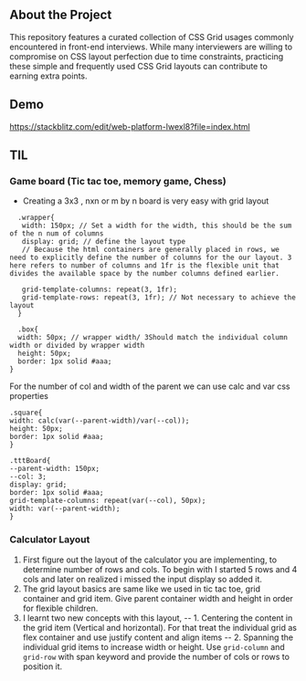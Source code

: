 ## About the Project
This repository features a curated collection of CSS Grid usages commonly encountered in front-end interviews. While many interviewers are willing to compromise on CSS layout perfection due to time constraints, practicing these simple and frequently used CSS Grid layouts can contribute to earning extra points.

## Demo

https://stackblitz.com/edit/web-platform-lwexl8?file=index.html

## TIL

### Game board (Tic tac toe, memory game, Chess)

- Creating a 3x3 , nxn or m by n board is very easy with grid layout
```
  .wrapper{
   width: 150px; // Set a width for the width, this should be the sum of the n num of columns
   display: grid; // define the layout type
   // Because the html containers are generally placed in rows, we need to explicitly define the number of columns for the our layout. 3 here refers to number of columns and 1fr is the flexible unit that divides the available space by the number columns defined earlier.

   grid-template-columns: repeat(3, 1fr);
   grid-template-rows: repeat(3, 1fr); // Not necessary to achieve the layout
  }

  .box{
  width: 50px; // wrapper width/ 3Should match the individual column width or divided by wrapper width
  height: 50px;
  border: 1px solid #aaa;
} 
```

For the number of col and width of the parent we can use calc and var css properties

```
.square{
width: calc(var(--parent-width)/var(--col));
height: 50px;
border: 1px solid #aaa;
}

.tttBoard{
--parent-width: 150px;
--col: 3;
display: grid;
border: 1px solid #aaa;
grid-template-columns: repeat(var(--col), 50px);
width: var(--parent-width);
}
```
### Calculator Layout

1. First figure out the layout of the calculator you are implementing, to determine number of rows and cols. To begin with I started 5 rows and 4 cols and later on realized i missed the input display so added it.
2. The grid layout basics are same like we used in tic tac toe, grid container and grid item. Give parent container width and height in order for flexible children.
3. I learnt two new concepts with this layout,
   -- 1. Centering the content in the grid item (Vertical and horizontal). For that treat the individual grid as flex container and use justify content and align items
   -- 2. Spanning the individual grid items to increase width or height. Use `grid-column` and `grid-row` with span keyword and provide the number of cols or rows to position it.
